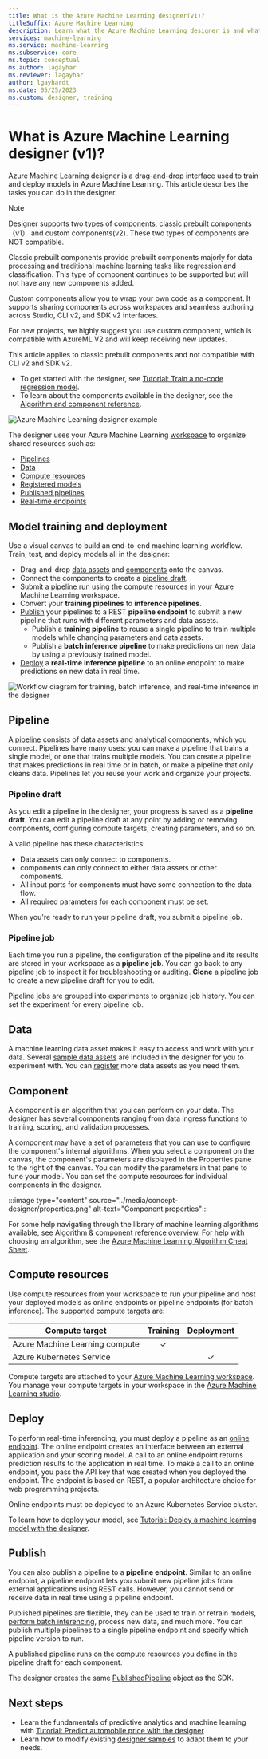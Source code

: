 ```yaml
---
title: What is the Azure Machine Learning designer(v1)?
titleSuffix: Azure Machine Learning
description: Learn what the Azure Machine Learning designer is and what tasks you can use it for. The drag-and-drop UI enables model training and deployment. 
services: machine-learning
ms.service: machine-learning
ms.subservice: core
ms.topic: conceptual
ms.author: lagayhar
ms.reviewer: lagayhar
author: lgayhardt
ms.date: 05/25/2023
ms.custom: designer, training
---
```


# What is Azure Machine Learning designer (v1)? 

Azure Machine Learning designer is a drag-and-drop interface used to train and deploy models in Azure Machine Learning. This article describes the tasks you can do in the designer.

>[!Note]
> Designer supports two types of components, classic prebuilt components（v1） and custom components(v2). These two types of components are NOT compatible. 
>
>Classic prebuilt components provide prebuilt components majorly for data processing and traditional machine learning tasks like regression and classification. This type of component continues to be supported but will not have any new components added. 
>
>Custom components allow you to wrap your own code as a component. It supports sharing components across workspaces and seamless authoring across Studio, CLI v2, and SDK v2 interfaces. 
>
>For new projects, we highly suggest you use custom component, which is compatible with AzureML V2 and will keep receiving new updates. 
>
>This article applies to classic prebuilt components and not compatible with CLI v2 and SDK v2.

 - To get started with the designer, see [Tutorial: Train a no-code regression model](tutorial-designer-automobile-price-train-score.md). 
 - To learn about the components available in the designer, see the [Algorithm and component reference](../algorithm-module-reference/module-reference.md).

![Azure Machine Learning designer example](../media/concept-designer/designer-drag-and-drop.gif)

The designer uses your Azure Machine Learning [workspace](../concept-workspace.md) to organize shared resources such as:

+ [Pipelines](#pipeline)
+ [Data](#data)
+ [Compute resources](#compute)
+ [Registered models](concept-azure-machine-learning-architecture.md#models)
+ [Published pipelines](#publish)
+ [Real-time endpoints](#deploy)

## Model training and deployment

Use a visual canvas to build an end-to-end machine learning workflow. Train, test, and deploy models all in the designer:

+ Drag-and-drop [data assets](#data) and [components](#component) onto the canvas.
+ Connect the components to create a [pipeline draft](#pipeline-draft).
+ Submit a [pipeline run](#pipeline-job) using the compute resources in your Azure Machine Learning workspace.
+ Convert your **training pipelines** to **inference pipelines**.
+ [Publish](#publish) your pipelines to a REST **pipeline endpoint** to submit a new pipeline that runs with different parameters and data assets.
    + Publish a **training pipeline** to reuse a single pipeline to train multiple models while changing parameters and data assets.
    + Publish a **batch inference pipeline** to make predictions on new data by using a previously trained model.
+ [Deploy](#deploy) a **real-time inference pipeline** to an online endpoint to make predictions on new data in real time.

![Workflow diagram for training, batch inference, and real-time inference in the designer](../media/concept-designer/designer-workflow-diagram.png)

## Pipeline

A [pipeline](../concept-ml-pipelines.md) consists of data assets and analytical components, which you connect. Pipelines have many uses: you can make a pipeline that trains a single model, or one that trains multiple models. You can create a pipeline that makes predictions in real time or in batch, or make a pipeline that only cleans data. Pipelines let you reuse your work and organize your projects.

### Pipeline draft

As you edit a pipeline in the designer, your progress is saved as a **pipeline draft**. You can edit a pipeline draft at any point by adding or removing components, configuring compute targets, creating parameters, and so on.

A valid pipeline has these characteristics:

* Data assets can only connect to components.
* components can only connect to either data assets or other components.
* All input ports for components must have some connection to the data flow.
* All required parameters for each component must be set.

When you're ready to run your pipeline draft, you submit a pipeline job.

### Pipeline job

Each time you run a pipeline, the configuration of the pipeline and its results are stored in your workspace as a **pipeline job**. You can go back to any pipeline job to inspect it for troubleshooting or auditing. **Clone** a pipeline job to create a new pipeline draft for you to edit.

Pipeline jobs are grouped into experiments to organize job history. You can set the experiment for every pipeline job. 

## Data

A machine learning data asset makes it easy to access and work with your data. Several [sample data assets](samples-designer.md#datasets) are included in the designer for you to experiment with. You can [register](how-to-create-register-datasets.md) more data assets as you need them.

## Component

A component is an algorithm that you can perform on your data. The designer has several components ranging from data ingress functions to training, scoring, and validation processes.

A component may have a set of parameters that you can use to configure the component's internal algorithms. When you select a component on the canvas, the component's parameters are displayed in the Properties pane to the right of the canvas. You can modify the parameters in that pane to tune your model. You can set the compute resources for individual components in the designer. 

:::image type="content" source="../media/concept-designer/properties.png" alt-text="Component properties":::


For some help navigating through the library of machine learning algorithms available, see [Algorithm & component reference overview](../component-reference/component-reference.md). For help with choosing an algorithm, see the [Azure Machine Learning Algorithm Cheat Sheet](algorithm-cheat-sheet.md).

## <a name="compute"></a> Compute resources

Use compute resources from your workspace to run your pipeline and host your deployed models as online endpoints or pipeline endpoints (for batch inference). The supported compute targets are:

| Compute target | Training | Deployment |
| ---- |:----:|:----:|
| Azure Machine Learning compute | ✓ | |
| Azure Kubernetes Service | | ✓ |

Compute targets are attached to your [Azure Machine Learning workspace](../concept-workspace.md). You manage your compute targets in your workspace in the [Azure Machine Learning studio](https://ml.azure.com).

## Deploy

To perform real-time inferencing, you must deploy a pipeline as an [online endpoint](../concept-endpoints-online.md). The online endpoint creates an interface between an external application and your scoring model. A call to an online endpoint returns prediction results to the application in real time. To make a call to an online endpoint, you pass the API key that was created when you deployed the endpoint. The endpoint is based on REST, a popular architecture choice for web programming projects.

Online endpoints must be deployed to an Azure Kubernetes Service cluster.

To learn how to deploy your model, see [Tutorial: Deploy a machine learning model with the designer](tutorial-designer-automobile-price-deploy.md).

## Publish

You can also publish a pipeline to a **pipeline endpoint**. Similar to an online endpoint, a pipeline endpoint lets you submit new pipeline jobs from external applications using REST calls. However, you cannot send or receive data in real time using a pipeline endpoint.

Published pipelines are flexible, they can be used to train or retrain models, [perform batch inferencing](how-to-run-batch-predictions-designer.md), process new data, and much more. You can publish multiple pipelines to a single pipeline endpoint and specify which pipeline version to run.

A published pipeline runs on the compute resources you define in the pipeline draft for each component.

The designer creates the same [PublishedPipeline](/python/api/azureml-pipeline-core/azureml.pipeline.core.graph.publishedpipeline) object as the SDK.

## Next steps

* Learn the fundamentals of predictive analytics and machine learning with [Tutorial: Predict automobile price with the designer](tutorial-designer-automobile-price-train-score.md)
* Learn how to modify existing [designer samples](samples-designer.md) to adapt them to your needs.
